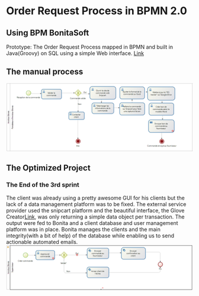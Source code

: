 # Order Request Process in BPMN 2.0
## Using BPM BonitaSoft
Prototype: The Order Request Process mapped in BPMN and built in Java(Groovy) on SQL using a simple Web interface.
[Link](https://www.bonitasoft.com/)

## The manual process
![BPMN_Before](https://github.com/davesdere/bonita_orderRequest/blob/master/BPMN_beforeOpt.png)

## The Optimized Project
### The End of the 3rd sprint
The client was already using a pretty awesome GUI for his clients but the lack of a data management platform was to be fixed.
The external service provider used the snipcart platform and the beautiful interface, the Glove Creator[Link](https://www.invictusgloves.com/gloves-creator), was only returning a simple data object per transaction. The output were fed to Bonita and a client database and user management platform was in place. Bonita manages the clients and the main integrity(with a bit of help) of the database while enabling us to send actionable automated emails.
![BPMN_Final](https://github.com/davesdere/bonita_orderRequest/blob/master/BPMN_final.png)

